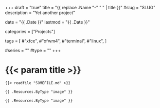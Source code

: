 +++
draft = "true"
title = "{{ replace .Name "-" " " | title }}"
#slug = "SLUG"
description = "Yet another project"

date = "{{ .Date }}"
lastmod = "{{ .Date }}"

categories = ["Projects"]

tags = [ 
	#"xfce",
    #"xfwm4",
    #"terminal",
    #"linux",
    ]

#series = ""
#type = ""
+++


# {{< param title >}}

```markdown
{{< readfile "SOMEFILE.md" >}}

{{ .Resources.ByType "image" }}

{{ .Resources.ByType "image" }}
```